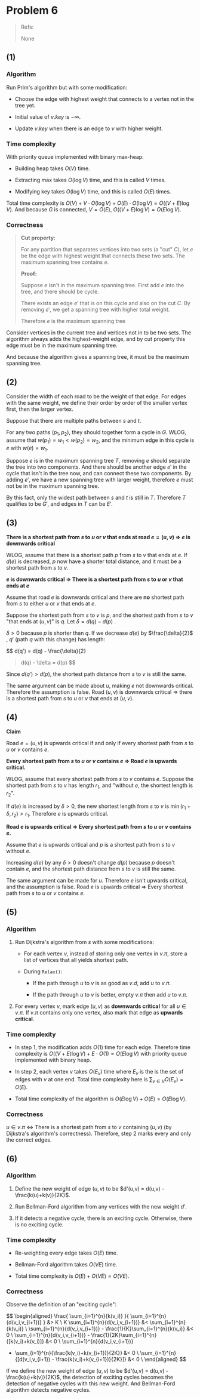 # Problem 6

> Refs:
> 
> None

## (1)

### Algorithm

Run Prim's algorithm but with some modification:

- Choose the edge with highest weight that connects to a vertex not in the tree yet.

- Initial value of $v.key$ is $-\infty$.

- Update $v.key$ when there is an edge to $v$ with higher weight.

### Time complexity

With priority queue implemented with binary max-heap:

- Building heap takes $O(V)$ time.

- Extracting max takes $O(\log{V})$ time, and this is called $V$ times.

- Modifying key takes $O(\log{V})$ time, and this is called $O(E)$ times.

Total time complexity is $O(V) + V \cdot O(\log{V}) + O(E) \cdot O(\log{V})=O((V+E)\log{V})$. And because $G$ is connected, $V=O(E)$, $O((V+E)\log{V})=O(E\log{V})$.

### Correctness

> **Cut property:**
> 
> For any partition that separates vertices into two sets (a "cut" $C$), let $e$ be the edge with highest weight that connects these two sets. The maximum spanning tree contains $e$.
> 
> **Proof:**
> 
> Suppose $e$ isn't in the maximum spanning tree. First add $e$ into the tree, and there should be cycle.
> 
> There exists an edge $e'$ that is on this cycle and also on the cut $C$. By removing $e'$, we get a spanning tree with higher total weight.
> 
> Therefore $e$ is the maximum spanning tree

Consider vertices in the current tree and vertices not in to be two sets. The algorithm always adds the highest-weight edge, and by cut property this edge must be in the maximum spanning tree.

And because the algorithm gives a spanning tree, it must be the maximum spanning tree.

## (2)

Consider the width of each road to be the weight of that edge. For edges with the same weight, we define their order by order of the smaller vertex first, then the larger vertex.

Suppose that there are multiple paths between $s$ and $t$.

For any two paths $(p_1,p_2)$, they should together form a cycle in $G$. WLOG, assume that $w(p_1)=w_1 < w(p_2)=w_2$, and the minimum edge in this cycle is $e$ with $w(e)=w_1$.

Suppose $e$ is in the maximum spanning tree $T$, removing $e$ should separate the tree into two components. And there should be another edge $e'$ in the cycle that isn't in the tree now, and can connect these two components. By adding $e'$, we have a new spanning tree with larger weight, therefore $e$ must not be in the maximum spanning tree.

By this fact, only the widest path between $s$ and $t$ is still in $T$. Therefore $T$ qualifies to be $G'$, and edges in $T$ can be $E'$.

## (3)

**There is a shortest path from $s$ to $u$ or $v$ that ends at road $e=(u,v)$ $\Rightarrow$ $e$ is downwards critical**

WLOG, assume that there is a shortest path $p$ from $s$ to $v$ that ends at $e$. If $d(e)$ is decreased, $p$ now have a shorter total distance, and it must be a shortest path from $s$ to $v$.

**$e$ is downwards critical $\Rightarrow$ There is a shortest path from $s$ to $u$ or $v$ that ends at $e$**

Assume that road $e$ is downwards critical and there are **no** shortest path from $s$ to either $u$ or $v$ that ends at $e$.

Suppose the shortest path from $s$ to $v$ is $p$, and the shortest path from $s$ to $v$ "that ends at $(u,v)$" is $q$. Let $\delta=d(q)-d(p)$ .

$\delta>0$ because $p$ is shorter than $q$. If we decrease $d(e)$ by $\frac{\delta}{2}$ , $q'$ (path $q$ with this change) has length:

$$
d(q')
= d(q) - \frac{\delta}{2}
> d(q) - \delta = d(p)
$$

Since $d(q') > d(p)$, the shortest path distance from $s$ to $v$ is still the same.

The same argument can be made about $u$, making $e$ not downwards critical. Therefore the assumption is false. Road $(u,v)$ is downwards critical $\Rightarrow$ there is a shortest path from $s$ to $u$ or $v$ that ends at $(u,v)$.

## (4)

**Claim**

Road $e=(u,v)$ is upwards critical if and only if every shortest path from $s$ to $u$ or $v$ contains $e$.

**Every shortest path from $s$ to $u$ or $v$ contains $e$ $\Rightarrow$ Road $e$ is upwards critical.**

WLOG, assume that every shortest path from $s$ to $v$ contains $e$. Suppose the shortest path from $s$ to $v$ has length $r_1$, and "without $e$, the shortest length is $r_2$".

If $d(e)$ is increased by $\delta>0$, the new shortest length from $s$ to $v$ is $\min(r_1 + \delta, r_2)>r_1$. Therefore $e$ is upwards critical. 

**Road $e$ is upwards critical $\Rightarrow$ Every shortest path from $s$ to $u$ or $v$ contains $e$.**

Assume that $e$ is upwards critical and $p$ is a shortest path from $s$ to $v$ without $e$.

Increasing $d(e)$ by any $\delta>0$ doesn't change $d(p)$ because $p$ doesn't contain $e$, and the shortest path distance from $s$ to $v$ is still the same.

The same argument can be made for $u$. Therefore $e$ isn't upwards critical, and the assumption is false. Road $e$ is upwards critical $\Rightarrow$ Every shortest path from $s$ to $u$ or $v$ contains $e$.

## (5)

### Algorithm

1. Run Dijkstra's algorithm from $s$ with some modifications:
   
   - For each vertex $v$, instead of storing only one vertex in $v.\pi$, store a list of vertices that all yields shortest path.
   
   - During `Relax()`:
     
     - If the path through $u$ to $v$ is as good as $v.d$, add $u$ to $v.\pi$.
     
     - If the path through $u$ to $v$ is better, empty $v.\pi$ then add $u$ to $v.\pi$.

2. For every vertex $v$, mark edge $(u, v)$ as **downwards critical** for all $u \in v.\pi$. If $v.\pi$ contains only one vertex, also mark that edge as **upwards critical**.

### Time complexity

- In step 1, the modification adds $O(1)$ time for each edge. Therefore time complexity is $O((V+E)\log{V}) + E \cdot O(1) = O(E\log{V})$ with priority queue implemented with binary heap.

- In step 2, each vertex $v$ takes $O(E_v)$ time where $E_v$ is the is the set of edges with $v$ at one end. Total time complexity here is $\sum_{v \in V} O(E_v)=O(E)$.

- Total time complexity of  the algorithm is $O(E\log{V})+O(E)=O(E\log{V})$.

### Correctness

$u \in v.\pi$ $\iff$ There is a shortest path from $s$ to $v$ containing $(u,v)$ (by Dijkstra's algorithm's correctness). Therefore, step 2 marks every and only the correct edges.

## (6)

### Algorithm

1. Define the new weight of edge $(u,v)$ to be $d'(u,v) = d(u,v) - \frac{k(u)+k(v)}{2K}$.

2. Run Bellman-Ford algorithm from any vertices with the new weight $d'$.

3. If it detects a negative cycle, there is an exciting cycle. Otherwise, there is no exciting cycle.

### Time complexity

- Re-weighting every edge takes $O(E)$ time.

- Bellman-Ford algorithm takes $O(VE)$ time.

- Total time complexity is $O(E)+O(VE)=O(VE)$.

### Correctness

Observe the definition of an "exciting cycle":

$$
\begin{aligned}
\frac{ \sum_{i=1}^{n}{k(v_i)} }{ \sum_{i=1}^{n}{d(v_i,v_{i+1})} } &> K \\
K \sum_{i=1}^{n}{d(v_i,v_{i+1})} &< \sum_{i=1}^{n}{k(v_i)} \\
\sum_{i=1}^{n}{d(v_i,v_{i+1})} - \frac{1}{K}\sum_{i=1}^{n}{k(v_i)} &< 0 \\
\sum_{i=1}^{n}{d(v_i,v_{i+1})} - \frac{1}{2K}\sum_{i=1}^{n}{[k(v_i)+k(v_i)]} &< 0 \\
\sum_{i=1}^{n}{d(v_i,v_{i+1})}
- \sum_{i=1}^{n}{\frac{k(v_i)+k(v_{i+1})}{2K}} &< 0 \\
\sum_{i=1}^{n}{[d(v_i,v_{i+1}) - \frac{k(v_i)+k(v_{i+1})}{2K}]} &< 0 \\
\end{aligned}
$$

If we define the new weight of edge $(u,v)$ to be $d'(u,v) = d(u,v) - \frac{k(u)+k(v)}{2K}$, the detection of exciting cycles becomes the detection of negative cycles with this new weight. And Bellman-Ford algorithm detects negative cycles.
